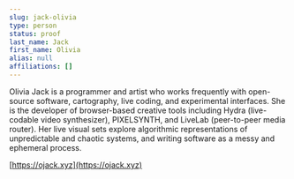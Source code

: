 ```yaml
---
slug: jack-olivia
type: person
status: proof
last_name: Jack
first_name: Olivia
alias: null
affiliations: []
---
```


Olivia Jack is a programmer and artist who works frequently with open-source software, cartography, live coding, and experimental interfaces. She is the developer of browser-based creative tools including Hydra (live-codable video synthesizer), PIXELSYNTH, and LiveLab (peer-to-peer media router). Her live visual sets explore algorithmic representations of unpredictable and chaotic systems, and writing software as a messy and ephemeral process. 

[https://ojack.xyz](https://ojack.xyz)